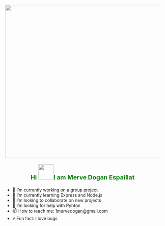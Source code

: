 <p align="center">
  <img src="https://cdn.dribbble.com/users/348324/screenshots/13310012/media/9858c3c27bf86293bc9dbb5a38db652d.gif" height="500" width="1000">
</p>

<p align="center" style="color:green;font-weight:700;font-size:20px">
 <strong>Hi <img src="https://media1.giphy.com/media/xT1XH3yj7ujmm2h40o/giphy.gif?cid=ecf05e47j1k87j2ni0rr6x9fjp2200gd13edm2328zflqi2o&ep=v1_gifs_search&rid=giphy.gif&ct=g" height="50" width="50">I am Merve Dogan Espaillat</strong>
</p>

<p align="right">
  <ul>
    <li>🔭 I’m currently working on a group project</li>
    <li>🌱 I’m currently learning Express and Node.js
</li>
      <li>👯 I’m looking to collaborate on new projects
</li>
      <li>🤔 I’m looking for help with Pyhton
</li>
      <li>📫 How to reach me: 1mervedogan@gmail.com
</li>
      <li>⚡ Fun fact: I love bugs
</li>
  </ul>

</p>

